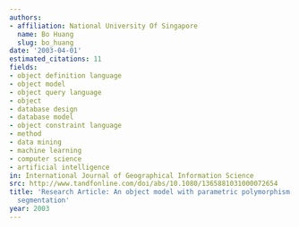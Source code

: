 ```yaml
---
authors:
- affiliation: National University Of Singapore
  name: Bo Huang
  slug: bo_huang
date: '2003-04-01'
estimated_citations: 11
fields:
- object definition language
- object model
- object query language
- object
- database design
- database model
- object constraint language
- method
- data mining
- machine learning
- computer science
- artificial intelligence
in: International Journal of Geographical Information Science
src: http://www.tandfonline.com/doi/abs/10.1080/1365881031000072654
title: 'Research Article: An object model with parametric polymorphism for dynamic
  segmentation'
year: 2003
---
```

